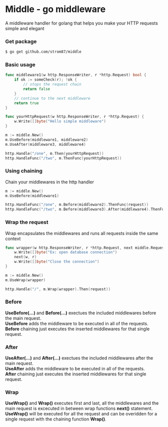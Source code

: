 # Middle - go middleware
A middleware handler for golang that helps you make your HTTP requests simple and elegant

### Get package
```sh
$ go get github.com/strom87/middle
```

### Basic usage
```go
func middleware1(w http.ResponseWriter, r *http.Request) bool {
    if ok := someCheck(r); !ok {
        // stops the request chain
        return false
    }
    // continue to the next middleware
    return true
}

func yourHttpRequest(w http.ResponseWriter, r *http.Request) {
    w.Write([]byte("Hello simple middleware")
}

m := middle.New()
m.UseBefore(middleware1, middleware2)
m.UseAfter(middleware3, middleware4)

http.Handle("/one", m.Then(yourHttpRequest))
http.HandleFunc("/two", m.ThenFunc(yourHttpRequest))
```

### Using chaining
Chain your middlewares in the http handler
```go
m := middle.New()
m.UseBefore(middleware1)

http.HandleFunc("/one", m.Before(middleware2).ThenFunc(request))
http.HandleFunc("/two", m.Before(middleware3).After(middleware4).ThenFunc(request))
```

### Wrap the request
Wrap encapsulates the middlewares and runs all requests inside the same context
```go
func wrapper(w http.ResponseWriter, r *http.Request, next middle.Request) {
    w.Write([]byte("Ex: open database connection")
    next(w, r)
    w.Write([]byte("Close the connection")
}

m := middle.New()
m.UseWrap(wrapper)

http.Handle("/", m.Wrap(wrapper).Then(request))
```
### Before
**UseBefore(...)** and **Before(...)** exectues the included middlewares before the main request.  
**UseBefore** adds the middleware to be executed in all of the requests.  
**Before** chaining just executes the inserted middlewares for that single request.

### After
**UseAfter(...)** and **After(...)** exectues the included middlewares after the main request.  
**UseAfter** adds the middleware to be executed in all of the requests.  
**After** chaining just executes the inserted middlewares for that single request.

### Wrap
**UseWrap()** and **Wrap()** executes first and last, all the middlewares and the main request is excecuted in between wrap functions **next()** statement.  
**UseWrap()** will be executed for all the request and can be overidden for a single request with the chaining function **Wrap()**.